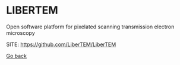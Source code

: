 # LIBERTEM
 
 Open software platform for pixelated scanning
 transmission electron microscopy
 
 SITE: https://github.com/LiberTEM/LiberTEM

 [Go back](https://portable-linux-apps.github.io/apps.html)
